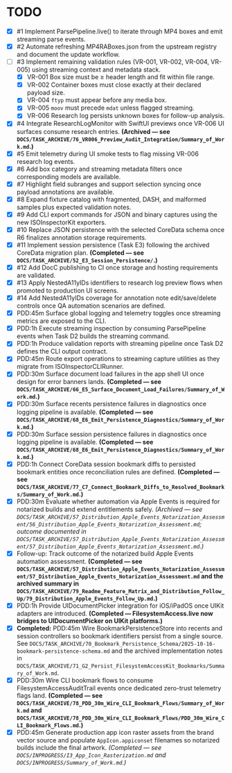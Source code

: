 # TODO

- [x] #1 Implement ParsePipeline.live() to iterate through MP4 boxes and emit streaming parse events.
- [x] #2 Automate refreshing MP4RABoxes.json from the upstream registry and document the update workflow.
- [ ] #3 Implement remaining validation rules (VR-001, VR-002, VR-004, VR-005) using streaming context and metadata stack.
    - [x] VR-001 Box size must be ≥ header length and fit within file range.
    - [x] VR-002 Container boxes must close exactly at their declared payload size.
    - [x] VR-004 `ftyp` must appear before any media box.
    - [x] VR-005 `moov` must precede `mdat` unless flagged streaming.
    - [x] VR-006 Research log persists unknown boxes for follow-up analysis.
- [x] #4 Integrate ResearchLogMonitor with SwiftUI previews once VR-006 UI surfaces consume research entries. **(Archived — see `DOCS/TASK_ARCHIVE/76_VR006_Preview_Audit_Integration/Summary_of_Work.md`.)**
- [x] #5 Emit telemetry during UI smoke tests to flag missing VR-006 research log events.
- [x] #6 Add box category and streaming metadata filters once corresponding models are available.
- [x] #7 Highlight field subranges and support selection syncing once payload annotations are available.
- [x] #8 Expand fixture catalog with fragmented, DASH, and malformed samples plus expected validation notes.
- [x] #9 Add CLI export commands for JSON and binary captures using the new ISOInspectorKit exporters.
- [x] #10 Replace JSON persistence with the selected CoreData schema once R6 finalizes annotation storage requirements.
- [x] #11 Implement session persistence (Task E3) following the archived CoreData migration plan. **(Completed — see `DOCS/TASK_ARCHIVE/52_E3_Session_Persistence/`.)**
- [x] #12 Add DocC publishing to CI once storage and hosting requirements are validated.
- [x] #13 Apply NestedA11yIDs identifiers to research log preview flows when promoted to production UI screens.
- [x] #14 Add NestedA11yIDs coverage for annotation note edit/save/delete controls once QA automation scenarios are defined.
- [x] PDD:45m Surface global logging and telemetry toggles once streaming metrics are exposed to the CLI.
- [x] PDD:1h Execute streaming inspection by consuming ParsePipeline events when Task D2 builds the streaming command.
- [x] PDD:1h Produce validation reports with streaming pipeline once Task D2 defines the CLI output contract.
- [x] PDD:45m Route export operations to streaming capture utilities as they migrate from ISOInspectorCLIRunner.
- [x] PDD:30m Surface document load failures in the app shell UI once design for error banners lands. **(Completed — see `DOCS/TASK_ARCHIVE/66_E5_Surface_Document_Load_Failures/Summary_of_Work.md`.)**
- [x] PDD:30m Surface recents persistence failures in diagnostics once logging pipeline is available. **(Completed — see `DOCS/TASK_ARCHIVE/68_E6_Emit_Persistence_Diagnostics/Summary_of_Work.md`.)**
- [x] PDD:30m Surface session persistence failures in diagnostics once logging pipeline is available. **(Completed — see `DOCS/TASK_ARCHIVE/68_E6_Emit_Persistence_Diagnostics/Summary_of_Work.md`.)**
- [x] PDD:1h Connect CoreData session bookmark diffs to persisted bookmark entities once reconciliation rules are defined. **(Completed — see `DOCS/TASK_ARCHIVE/77_C7_Connect_Bookmark_Diffs_to_Resolved_Bookmarks/Summary_of_Work.md`.)**
- [x] PDD:30m Evaluate whether automation via Apple Events is required for notarized builds and extend entitlements safely. *(Archived — see `DOCS/TASK_ARCHIVE/57_Distribution_Apple_Events_Notarization_Assessment/56_Distribution_Apple_Events_Notarization_Assessment.md`; outcome documented in `DOCS/TASK_ARCHIVE/57_Distribution_Apple_Events_Notarization_Assessment/57_Distribution_Apple_Events_Notarization_Assessment.md`.)*
- [x] Follow-up: Track outcome of the notarized build Apple Events automation assessment. **(Completed — see `DOCS/TASK_ARCHIVE/57_Distribution_Apple_Events_Notarization_Assessment/57_Distribution_Apple_Events_Notarization_Assessment.md` and the archived summary in `DOCS/TASK_ARCHIVE/79_Readme_Feature_Matrix_and_Distribution_Follow_Up/79_Distribution_Apple_Events_Follow_Up.md`.)**
- [x] PDD:1h Provide UIDocumentPicker integration for iOS/iPadOS once UIKit adapters are introduced. **(Completed — FilesystemAccess.live now bridges to UIDocumentPicker on UIKit platforms.)**
- [x] **Completed:** PDD:45m Wire BookmarkPersistenceStore into recents and session controllers so bookmark identifiers persist from a single source. See `DOCS/TASK_ARCHIVE/70_Bookmark_Persistence_Schema/2025-10-16-bookmark-persistence-schema.md` and the archived implementation notes in `DOCS/TASK_ARCHIVE/71_G2_Persist_FilesystemAccessKit_Bookmarks/Summary_of_Work.md`.
- [x] PDD:30m Wire CLI bookmark flows to consume FilesystemAccessAuditTrail events once dedicated zero-trust telemetry flags land. **(Completed — see `DOCS/TASK_ARCHIVE/78_PDD_30m_Wire_CLI_Bookmark_Flows/Summary_of_Work.md` and `DOCS/TASK_ARCHIVE/78_PDD_30m_Wire_CLI_Bookmark_Flows/PDD_30m_Wire_CLI_Bookmark_Flows.md`.)**
- [x] PDD:45m Generate production app icon raster assets from the brand vector source and populate `AppIcon.appiconset` filenames so notarized builds include the final artwork. _(Completed — see `DOCS/INPROGRESS/I3_App_Icon_Rasterization.md` and `DOCS/INPROGRESS/Summary_of_Work.md`.)_
